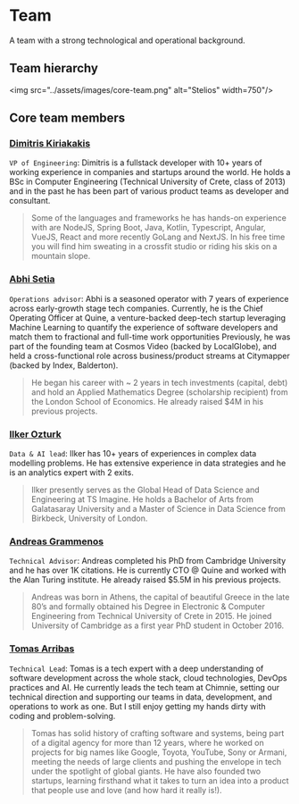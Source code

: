# Team

A team with a strong technological and operational background.

## Team hierarchy
<img src="../assets/images/core-team.png" alt="Stelios" width=750"/>

## Core team members

### <a href="https://www.linkedin.com/in/kiriakakis/" target="_blank"> Dimitris Kiriakakis</a>
`VP of Engineering`: Dimitris is a fullstack developer with 10+ years of working experience in companies and startups around the world. He holds a BSc in Computer Engineering (Technical University of Crete, class of 2013) and in the past he has been part of various product teams as developer and consultant.

> Some of the languages and frameworks he has hands-on experience with are NodeJS, Spring Boot, Java, Kotlin, Typescript, Angular, VueJS, React and more recently GoLang and NextJS. In his free time you will find him sweating in a crossfit studio or riding his skis on a mountain slope.

### <a href="https://linkedin.com/in/abhis23" target="_blank"> Abhi Setia</a>
`Operations advisor`: Abhi is a seasoned operator with 7 years of experience across early-growth stage tech companies. Currently, he is the Chief Operating Officer at Quine, a venture-backed deep-tech startup leveraging Machine Learning to quantify the experience of software developers and match them to fractional and full-time work opportunities Previously, he was part of the founding team at Cosmos Video (backed by LocalGlobe), and held a cross-functional role across business/product streams at Citymapper (backed by Index, Balderton). 

> He began his career with ~ 2 years in tech investments (capital, debt) and hold an Applied Mathematics Degree (scholarship recipient) from the London School of Economics. He already raised $4M in his previous projects.

### <a href="https://www.linkedin.com/in/iozturk/" target="_blank"> Ilker Ozturk</a>
`Data & AI lead`: Ilker has 10+ years of experiences in complex data modelling problems. He has extensive experience in data strategies and he is an analytics expert with 2 exits.

> Ilker presently serves as the Global Head of Data Science and Engineering at TS Imagine. He holds a Bachelor of Arts from Galatasaray University and a Master of Science in Data Science from Birkbeck, University of London.

###  <a href="https://www.turing.ac.uk/people/former-doctoral-students/andreas-grammenos" target="_blank"> Andreas Grammenos</a>
`Technical Advisor`: Andreas completed his PhD from Cambridge University and he has over 1K citations. He is currently CTO @ Quine and worked with the Alan Turing institute. He already raised $5.5M in his previous projects.

> Andreas was born in Athens, the capital of beautiful Greece in the late 80’s and formally obtained his Degree in Electronic & Computer Engineering from Technical University of Crete in 2015. He joined University of Cambridge as a first year PhD student in October 2016.

###  <a href="https://www.linkedin.com/in/tomups" target="_blank"> Tomas Arribas</a>
`Technical Lead`: Tomas is a tech expert with a deep understanding of software development across the whole stack, cloud technologies, DevOps practices and AI. He currently leads the tech team at Chimnie, setting our technical direction and supporting our teams in data, development, and operations to work as one. But I still enjoy getting my hands dirty with coding and problem-solving. 

> Tomas has solid history of crafting software and systems, being part of a digital agency for more than 12 years, where he worked on projects for big names like Google, Toyota, YouTube, Sony or Armani, meeting the needs of large clients and pushing the envelope in tech under the spotlight of global giants. He have also founded two startups, learning firsthand what it takes to turn an idea into a product that people use and love (and how hard it really is!).



